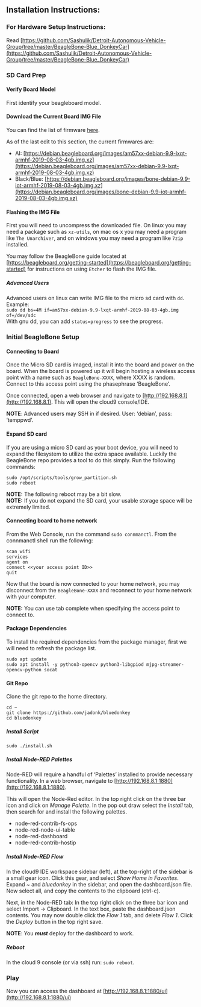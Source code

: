 <!-- this is written in markdown so it can be placed in into the git repo -->
## Installation Instructions:

### For Hardware Setup Instructions:
Read [https://github.com/Sashulik/Detroit-Autonomous-Vehicle-Group/tree/master/BeagleBone-Blue_DonkeyCar](https://github.com/Sashulik/Detroit-Autonomous-Vehicle-Group/tree/master/BeagleBone-Blue_DonkeyCar)

### SD Card Prep
#### Verify Board Model
First identify your beagleboard model.

#### Download the Current Board IMG File
You can find the list of firmware [here](https://beagleboard.org/latest-images).

As of the last edit to this section, the current firmwares are:
* AI: [https://debian.beagleboard.org/images/am57xx-debian-9.9-lxqt-armhf-2019-08-03-4gb.img.xz](https://debian.beagleboard.org/images/am57xx-debian-9.9-lxqt-armhf-2019-08-03-4gb.img.xz)
* Black/Blue: [https://debian.beagleboard.org/images/bone-debian-9.9-iot-armhf-2019-08-03-4gb.img.xz](https://debian.beagleboard.org/images/bone-debian-9.9-iot-armhf-2019-08-03-4gb.img.xz)

#### Flashing the IMG File
First you will need to uncompress the downloaded file. On linux you may need a package such as `xz-utils`, on mac os x you may need a program like `The Unarchiver`, and on windows you may need a program like `7zip` installed.

You may follow the BeagleBone guide located at [https://beagleboard.org/getting-started](https://beagleboard.org/getting-started) for instructions on using `Etcher` to flash the IMG file.

##### Advanced Users
Advanced users on linux can write IMG file to the micro sd card with `dd`. Example:  
```sudo dd bs=4M if=am57xx-debian-9.9-lxqt-armhf-2019-08-03-4gb.img of=/dev/sdc```  
With gnu dd, you can add `status=progress` to see the progress.

### Initial BeagleBone Setup
#### Connecting to Board
Once the Micro SD card is imaged, install it into the board and power on the board.
When the board is powered up it will begin hosting a wireless access point with a name such as `BeagleBone-XXXX`, where XXXX is random. Connect to this access point using the phasephrase ‘BeagleBone’.

Once connected, open a web browser and navigate to [http://192.168.8.1](http://192.168.8.1). This will open the cloud9 console/IDE.

**NOTE**: Advanced users may SSH in if desired. User: ‘debian’, pass: ‘temppwd’.  


#### Expand SD card
If you are using a micro SD card as your boot device, you will need to expand the filesystem to utilize the extra space available. Luckily the BeagleBone repo provides a tool to do this simply. Run the following commands:

```
sudo /opt/scripts/tools/grow_partition.sh
sudo reboot
```

**NOTE:** The following reboot may be a bit slow.  
**NOTE:** If you do not expand the SD card, your usable storage space will be extremely limited.  

#### Connecting board to home network
From the Web Console, run the command `sudo connmanctl`. From the connmanctl shell run the following:

```
scan wifi
services
agent on
connect <<your access point ID>>
quit
```

Now that the board is now connected to your home network, you may disconnect from the `BeagleBone-XXXX` and reconnect to your home network with your computer.

**NOTE:** You can use tab complete when specifying the access point to connect to.

#### Package Dependencies
To install the required dependencies from the package manager, first we will need to refresh the package list.

```
sudo apt update
sudo apt install -y python3-opencv python3-libgpiod mjpg-streamer-opencv-python socat

```

#### Git Repo
Clone the git repo to the home directory.

```
cd ~
git clone https://github.com/jadonk/bluedonkey
cd bluedonkey
```

##### Install Script

```
sudo ./install.sh
```

##### Install Node-RED Palettes
Node-RED will require a handful of ‘Palettes’ installed to provide necessary functionality.
In a web browser, navigate to [http://192.168.8.1:1880](http://192.168.8.1:1880).

This will open the Node-Red editor.
In the top right click on the three bar icon and click on *Manage Palette*.
In the pop out draw select the *Install* tab, then search for and install the following palettes.

* node-red-contrib-fs-ops
* node-red-node-ui-table
* node-red-dashboard
* node-red-contrib-hostip


##### Install Node-RED Flow
In the cloud9 IDE workspace sidebar (left), at the top-right of the sidebar is a small gear icon.
Click this gear, and select *Show Home in Favorites*.
Expand *~* and *bluedonkey* in the sidebar, and open the dashboard.json file.
Now select all, and copy the contents to the clipboard (ctrl-c).

Next, in the Node-RED tab:
In the top right click on the three bar icon and select Import -> Clipboard.
In the text box, paste the dashboard.json contents.
You may now double click the *Flow 1* tab, and delete *Flow 1*.
Click the *Deploy* button in the top right save.

**NOTE**: You ***must*** deploy for the dashboard to work.  


##### Reboot
In the cloud 9 console (or via ssh) run: `sudo reboot`.

### Play
Now you can access the dashboard at [http://192.168.8.1:1880/ui](http://192.168.8.1:1880/ui)



